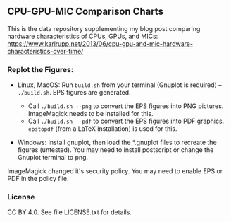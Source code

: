 ## CPU-GPU-MIC Comparison Charts

This is the data repository supplementing my blog post comparing hardware characteristics of CPUs, GPUs, and MICs:
https://www.karlrupp.net/2013/06/cpu-gpu-and-mic-hardware-characteristics-over-time/

### Replot the Figures: 

 - Linux, MacOS: Run `build.sh` from your terminal (Gnuplot is required) – `./build.sh`. EPS figures are generated.
   * Call `./build.sh --png` to convert the EPS figures into PNG pictures. ImageMagick needs to be installed for this.
   * Call `./build.sh --pdf` to convert the EPS figures into PDF graphics. `epstopdf` (from a LaTeX installation) is used for this.
 
 - Windows: Install gnuplot, then load the *.gnuplot files to recreate the figures (untested). You may need to install postscript or change the Gnuplot terminal to png.

ImageMagick changed it's security policy. You may need to enable EPS or PDF in the policy file.

### License

CC BY 4.0. See file LICENSE.txt for details.

